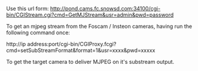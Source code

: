 Use this url form:
http://pond.cams.fc.snowsd.com:34100/cgi-bin/CGIStream.cgi?cmd=GetMJStream&usr=admin&pwd=password

To get an mjpeg stream from the Foscam / Insteon cameras, having run the following command once:

http://ip address:port/cgi-bin/CGIProxy.fcgi?cmd=setSubStreamFormat&format=1&usr=xxxx&pwd=xxxxx

To get the target camera to deliver MJPEG on it's substream output.
